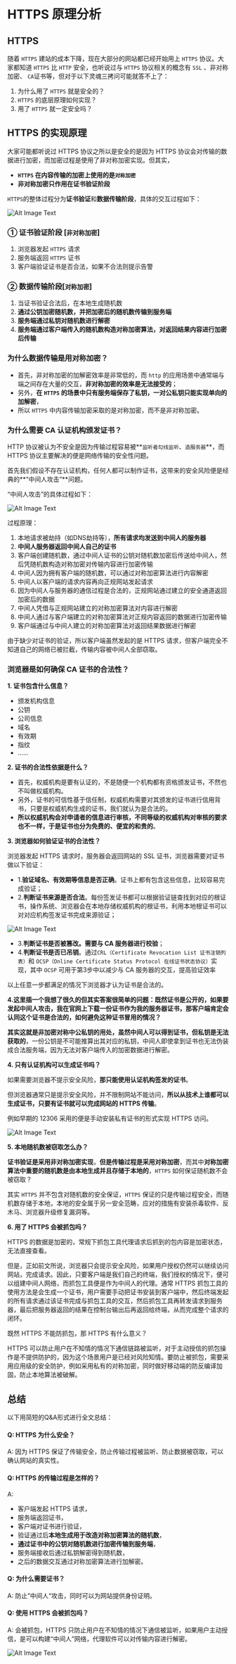 # HTTPS 原理分析


## HTTPS

随着 `HTTPS` 建站的成本下降，现在大部分的网站都已经开始用上 `HTTPS` 协议。大家都知道 `HTTPS` 比 `HTTP` 安全，也听说过与 `HTTPS` 协议相关的概念有 `SSL` 、非对称加密、 `CA`证书等，但对于以下灵魂三拷问可能就答不上了：

1. 为什么用了 `HTTPS` 就是安全的？
2. `HTTPS` 的底层原理如何实现？
3. 用了 `HTTPS` 就一定安全吗？


## HTTPS 的实现原理

大家可能都听说过 HTTPS 协议之所以是安全的是因为 HTTPS 协议会对传输的数据进行加密，而加密过程是使用了非对称加密实现。但其实，

* **`HTTPS` 在内容传输的加密上使用的是`对称加密`** 
* **非对称加密只作用在证书验证阶段**

`HTTPS`的整体过程分为**证书验证**和**数据传输阶段**，具体的交互过程如下：

![Alt Image Text](image/https1_1.png "body image")

### ① 证书验证阶段 [`非对称加密`]

1. 浏览器发起 `HTTPS` 请求
2. 服务端返回 `HTTPS` 证书
3. 客户端验证证书是否合法，如果不合法则提示告警

### ② 数据传输阶段[`对称加密`]

1. 当证书验证合法后，在本地生成随机数
2. **通过公钥加密随机数，并把加密后的随机数传输到服务端**
3. **服务端通过私钥对随机数进行解密**
4. **服务端通过客户端传入的随机数构造对称加密算法，对返回结果内容进行加密后传输**

### 为什么数据传输是用对称加密？

* 首先，非对称加密的加解密效率是非常低的，而 `http` 的应用场景中通常端与端之间存在大量的交互，**非对称加密的效率是无法接受的**；
* 另外，**在 `HTTPS` 的场景中只有服务端保存了私钥，一对公私钥只能实现单向的加解密**，
* 所以 `HTTPS` 中内容传输加密采取的是对称加密，而不是非对称加密。

### 为什么需要 CA 认证机构颁发证书？

HTTP 协议被认为不安全是因为传输过程容易被**`监听者勾线监听`、`造服务器`**，而 HTTPS 协议主要解决的便是网络传输的安全性问题。

首先我们假设不存在认证机构，任何人都可以制作证书，这带来的安全风险便是经典的**“中间人攻击”**问题。

“中间人攻击”的具体过程如下：

![Alt Image Text](image/https1_2.png "body image")

过程原理：

1. 本地请求被劫持（如DNS劫持等），**所有请求均发送到中间人的服务器**
2. **中间人服务器返回中间人自己的证书**
3. 客户端创建随机数，通过中间人证书的公钥对随机数加密后传送给中间人，然后凭随机数构造对称加密对传输内容进行加密传输
4. 中间人因为拥有客户端的随机数，可以通过对称加密算法进行内容解密
5. 中间人以客户端的请求内容再向正规网站发起请求
6. 因为中间人与服务器的通信过程是合法的，正规网站通过建立的安全通道返回加密后的数据
7. 中间人凭借与正规网站建立的对称加密算法对内容进行解密
8. 中间人通过与客户端建立的对称加密算法对正规内容返回的数据进行加密传输
9. 客户端通过与中间人建立的对称加密算法对返回结果数据进行解密

由于缺少对证书的验证，所以客户端虽然发起的是 HTTPS 请求，但客户端完全不知道自己的网络已被拦截，传输内容被中间人全部窃取。

### 浏览器是如何确保 CA 证书的合法性？

**1. 证书包含什么信息？**

* 颁发机构信息 
* 公钥
* 公司信息
* 域名
* 有效期
* 指纹 
* ......


**2. 证书的合法性依据是什么？**

* 首先，权威机构是要有认证的，不是随便一个机构都有资格颁发证书，不然也不叫做权威机构。
* 另外，证书的可信性基于信任制，权威机构需要对其颁发的证书进行信用背书，只要是权威机构生成的证书，我们就认为是合法的。
* **所以权威机构会对申请者的信息进行审核，不同等级的权威机构对审核的要求也不一样，于是证书也分为免费的、便宜的和贵的**。


**3. 浏览器如何验证证书的合法性？**

浏览器发起 HTTPS 请求时，服务器会返回网站的 SSL 证书，浏览器需要对证书做以下验证：

* 1.**验证域名、有效期等信息是否正确**。证书上都有包含这些信息，比较容易完成验证；
* 2.**判断证书来源是否合法**。每份签发证书都可以根据验证链查找到对应的根证书，操作系统、浏览器会在本地存储权威机构的根证书，利用本地根证书可以对对应机构签发证书完成来源验证；

![Alt Image Text](image/https1_3.png "body image")

* 3.**判断证书是否被篡改。需要与 CA 服务器进行校验**；
* 4.**判断证书是否已吊销**。通过`CRL（Certificate Revocation List 证书注销列表）`和 `OCSP（Online Certificate Status Protocol 在线证书状态协议）`实现，其中 `OCSP` 可用于第3步中以减少与 CA 服务器的交互，提高验证效率


以上任意一步都满足的情况下浏览器才认为证书是合法的。

**4.这里插一个我想了很久的但其实答案很简单的问题：既然证书是公开的，如果要发起中间人攻击，我在官网上下载一份证书作为我的服务器证书，那客户端肯定会认同这个证书是合法的，如何避免这种证书冒用的情况？**

**其实这就是非加密对称中公私钥的用处，虽然中间人可以得到证书，但私钥是无法获取的**，一份公钥是不可能推算出其对应的私钥，中间人即使拿到证书也无法伪装成合法服务端，因为无法对客户端传入的加密数据进行解密。



 **4. 只有认证机构可以生成证书吗？**
 
如果需要浏览器不提示安全风险，**那只能使用认证机构签发的证书**。

但浏览器通常只是提示安全风险，并不限制网站不能访问，**所以从技术上谁都可以生成证书，只要有证书就可以完成网站的 HTTPS 传输**。

例如早期的 12306 采用的便是手动安装私有证书的形式实现 HTTPS 访问。

![Alt Image Text](image/https1_4.png "body image")

**5. 本地随机数被窃取怎么办？**

**证书验证是采用非对称加密实现**，**但是传输过程是采用对称加密**，而其中**对称加密算法中重要的随机数是由本地生成并且存储于本地的**，`HTTPS` 如何保证随机数不会被窃取？


其实 `HTTPS` 并不包含对随机数的安全保证，`HTTPS`  保证的只是传输过程安全，而随机数存储于本地，本地的安全属于另一安全范畴，应对的措施有安装杀毒软件、反木马、浏览器升级修复漏洞等。

**6. 用了 HTTPS 会被抓包吗？**

HTTPS 的数据是加密的，常规下抓包工具代理请求后抓到的包内容是加密状态，无法直接查看。

但是，正如前文所说，浏览器只会提示安全风险，如果用户授权仍然可以继续访问网站，完成请求。因此，只要客户端是我们自己的终端，我们授权的情况下，便可以组建中间人网络，而抓包工具便是作为中间人的代理。通常 HTTPS 抓包工具的使用方法是会生成一个证书，用户需要手动把证书安装到客户端中，然后终端发起的所有请求通过该证书完成与抓包工具的交互，然后抓包工具再转发请求到服务器，最后把服务器返回的结果在控制台输出后再返回给终端，从而完成整个请求的闭环。

既然 HTTPS 不能防抓包，那 HTTPS 有什么意义？

HTTPS 可以防止用户在不知情的情况下通信链路被监听，对于主动授信的抓包操作是不提供防护的，因为这个场景用户是已经对风险知情。要防止被抓包，需要采用应用级的安全防护，例如采用私有的对称加密，同时做好移动端的防反编译加固，防止本地算法被破解。

## 总结

以下用简短的Q&A形式进行全文总结：

####  Q: HTTPS 为什么安全？

A: 因为 HTTPS 保证了传输安全，防止传输过程被监听、防止数据被窃取，可以确认网站的真实性。

#### Q: HTTPS 的传输过程是怎样的？

A:  

* 客户端发起 HTTPS 请求，
* 服务端返回证书，
* 客户端对证书进行验证，
* 验证通过后**本地生成用于改造对称加密算法的随机数**，
* **通过证书中的公钥对随机数进行加密传输到服务端**，
* 服务端接收后通过私钥解密得到随机数，
* 之后的数据交互通过对称加密算法进行加解密。


#### Q: 为什么需要证书？

A: 防止”中间人“攻击，同时可以为网站提供身份证明。


#### Q: 使用 HTTPS 会被抓包吗？


A: 会被抓包，HTTPS 只防止用户在不知情的情况下通信被监听，如果用户主动授信，是可以构建“中间人”网络，代理软件可以对传输内容进行解密。

![Alt Image Text](image/https1_5.png "body image")












